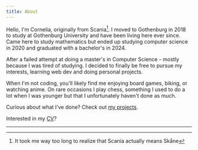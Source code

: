 ```yaml
---
title: About 
---
```


Hello, I'm Cornelia, originally from Scania[^1]. I moved to Gothenburg in 2018 to study at Gothenburg University and have been living here ever since. Came here to study mathematics but ended up studying computer science in 2020 and graduated with a bachelor's in 2024. 

After a failed attempt at doing a master's in Computer Science - mostly because I was tired of studying. I decided to finally be free to pursue my interests, learning web dev and doing personal projects.

When I'm not coding, you'll likely find me enjoying board games, biking, or watching anime. On rare occasions I play chess, something I used to do a lot when I was younger but that I unfortunately haven't done as much.

Curious about what I've done? Check out [my projects](projects.md).

Interested in my [CV](https://github.com/rapunschel/cv/raw/main/cv.pdf)?

---
[^1]: It took me way too long to realize that Scania actually means Skåne
